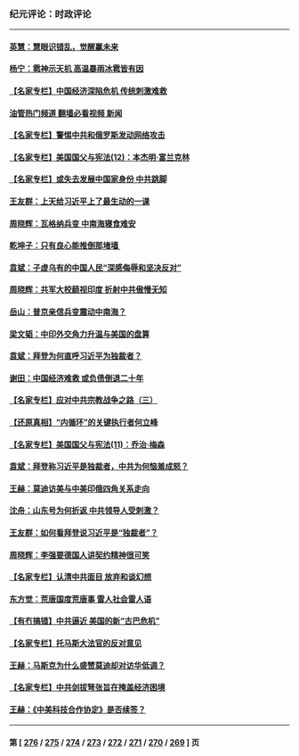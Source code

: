 ### 纪元评论：时政评论
---
#### [英慧：慧眼识错乱，觉醒赢未来](../../pages/nsc1025/n14023068.md?06270330) 
#### [杨宁：雹神示天机 高温暴雨冰雹皆有因](../../pages/nsc1025/n14023060.md?06270330) 
#### [【名家专栏】中国经济深陷危机 传统刺激难救](../../pages/nsc1025/n14022077.md?06270330) 
#### [油管热门频道 翻墙必看视频 新闻](ok?06270330)
#### [【名家专栏】警惕中共和俄罗斯发动网络攻击](../../pages/nsc1025/n14022358.md?06270330) 
#### [【名家专栏】美国国父与宪法(12)：本杰明‧富兰克林](../../pages/nsc1025/n14022083.md?06270330) 
#### [【名家专栏】或失去发展中国家身份 中共跳脚](../../pages/nsc1025/n14020957.md?06270330) 
#### [王友群：上天给习近平上了最生动的一课](../../pages/nsc1025/n14022457.md?06270330) 
#### [周晓辉：瓦格纳兵变 中南海寝食难安](../../pages/nsc1025/n14022416.md?06270330) 
#### [乾坤子：只有良心能推倒那堵墙 ](../../pages/nsc1025/n14022300.md?06270330) 
#### [袁斌：子虚乌有的中国人民“深感侮辱和坚决反对”](../../pages/nsc1025/n14022201.md?06270330) 
#### [周晓辉：共军大校藐视印度 折射中共傲慢无知](../../pages/nsc1025/n14022194.md?06270330) 
#### [岳山：普京亲信兵变震动中南海？](../../pages/nsc1025/n14022079.md?06270330) 
#### [梁文韬：中印外交角力升温与美国的盘算](../../pages/nsc1025/n14021984.md?06270330) 
#### [袁斌：拜登为何直呼习近平为独裁者？](../../pages/nsc1025/n14021947.md?06270330) 
#### [谢田：中国经济难救 或负债倒退二十年](../../pages/nsc1025/n14021719.md?06270330) 
#### [【名家专栏】应对中共宗教战争之路（三）](../../pages/nsc1025/n14010377.md?06270330) 
#### [【还原真相】“内循环”的关键执行者何立峰](../../pages/nsc1025/n14021571.md?06270330) 
#### [【名家专栏】美国国父与宪法(11)：乔治‧梅森](../../pages/nsc1025/n14020397.md?06270330) 
#### [袁斌：拜登称习近平是独裁者，中共为何恼羞成怒？](../../pages/nsc1025/n14021432.md?06270330) 
#### [王赫：莫迪访美与中美印俄四角关系走向](../../pages/nsc1025/n14021188.md?06270330) 
#### [沈舟：山东号为何折返 中共领导人受刺激？](../../pages/nsc1025/n14021293.md?06270330) 
#### [王友群：如何看拜登说习近平是“独裁者”？](../../pages/nsc1025/n14021118.md?06270330) 
#### [周晓辉：李强要德国人讲契约精神很可笑](../../pages/nsc1025/n14021099.md?06270330) 
#### [【名家专栏】认清中共面目 放弃和谈幻想](../../pages/nsc1025/n14020953.md?06270330) 
#### [东方觉：荒唐国度荒唐事 雷人社会雷人语](../../pages/nsc1025/n14020970.md?06270330) 
#### [【有冇搞错】中共逼近 美国的新“古巴危机”](../../pages/nsc1025/n14020883.md?06270330) 
#### [【名家专栏】托马斯大法官的反对意见](../../pages/nsc1025/n14020392.md?06270330) 
#### [王赫：马斯克为什么盛赞莫迪却对访华低调？](../../pages/nsc1025/n14020655.md?06270330) 
#### [【名家专栏】中共剑拔弩张旨在掩盖经济困境](../../pages/nsc1025/n14019668.md?06270330) 
#### [王赫：《中美科技合作协定》是否续签？](../../pages/nsc1025/n14020177.md?06270330) 

---
#### 第 [ [276](./276.md?06270330) / [275](./275.md?06270330) / [274](./274.md?06270330) / [273](./273.md?06270330) / [272](./272.md?06270330) / [271](./271.md?06270330) / [270](./270.md?06270330) / [269](./269.md?06270330) ] 页
